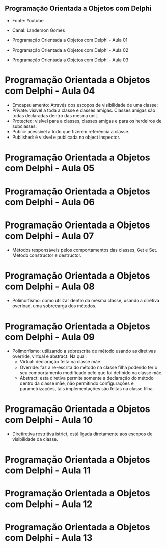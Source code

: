 ## Programação Orientada a Objetos com Delphi
- Fonte: Youtube
- Canal: Landerson Gomes

- Programação Orientada a Objetos com Delphi - Aula 01
- Programação Orientada a Objetos com Delphi - Aula 02
- Programação Orientada a Objetos com Delphi - Aula 03
# Programação Orientada a Objetos com Delphi - Aula 04
  - Emcapsulamento: Através dos escopos de visibilidade de uma classe:
  - Private: visível a toda a classe e classes amigas. Classes amigas são todas declaradas dentro das mesma unit.
  - Protected: visível para a classes, classes amigas e para os herdeiros de subclasses.
  - Public: acessível a todo que fizerem referência a classe.
  - Published: é visível e publicada no object inspector.
# Programação Orientada a Objetos com Delphi - Aula 05
# Programação Orientada a Objetos com Delphi - Aula 06
# Programação Orientada a Objetos com Delphi - Aula 07
  - Métodos responsáveis pelos comportamentos das classes, Get e Set. Método
    constructor e destructor.
# Programação Orientada a Objetos com Delphi - Aula 08
  - Polimorfismo: como utilizar dentro da mesma classe, usando a diretiva
    overload, uma sobrecarga dos métodos.
# Programação Orientada a Objetos com Delphi - Aula 09
  - Polimorfismo: utilizando a sobrescrita de método usando as diretivas override,
    virtual e abstract. Na qual:
    - Virtual: declaração feita na classe mãe.
    - Override: faz a re-escrita do método na classe filha podendo ter o seu 
      comportamento modificado pelo que foi definido na classe mãe.
    - Abstract: esta diretiva permite somente a declaração do método dentro da 
      classe mãe, não permitindo configurações e parametrizações, tais implementações
      são feitas na classe filha.
# Programação Orientada a Objetos com Delphi - Aula 10
  - Diretiretiva restritiva istrict, está ligada diretamente aos escopos de visibilidade
    da classe.
# Programação Orientada a Objetos com Delphi - Aula 11
# Programação Orientada a Objetos com Delphi - Aula 12
# Programação Orientada a Objetos com Delphi - Aula 13
